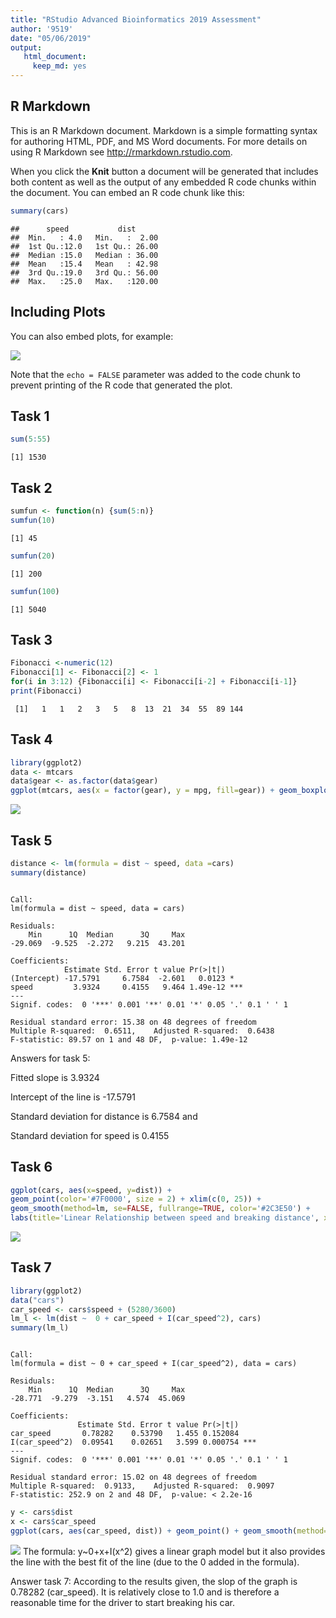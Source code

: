 ```yaml
---
title: "RStudio Advanced Bioinformatics 2019 Assessment"
author: '9519'
date: "05/06/2019"
output: 
   html_document:
     keep_md: yes
---
```




## R Markdown

This is an R Markdown document. Markdown is a simple formatting syntax for authoring HTML, PDF, and MS Word documents. For more details on using R Markdown see <http://rmarkdown.rstudio.com>.

When you click the **Knit** button a document will be generated that includes both content as well as the output of any embedded R code chunks within the document. You can embed an R code chunk like this:


```r
summary(cars)
```

```
##      speed           dist       
##  Min.   : 4.0   Min.   :  2.00  
##  1st Qu.:12.0   1st Qu.: 26.00  
##  Median :15.0   Median : 36.00  
##  Mean   :15.4   Mean   : 42.98  
##  3rd Qu.:19.0   3rd Qu.: 56.00  
##  Max.   :25.0   Max.   :120.00
```

## Including Plots

You can also embed plots, for example:

![](RStudio_Advanced_Bioinformatics_2019_assessment_files/figure-html/pressure-1.png)<!-- -->

Note that the `echo = FALSE` parameter was added to the code chunk to prevent printing of the R code that generated the plot.


## Task 1

```r
sum(5:55)
```

```
[1] 1530
```


## Task 2

```r
sumfun <- function(n) {sum(5:n)}
sumfun(10)
```

```
[1] 45
```

```r
sumfun(20)
```

```
[1] 200
```

```r
sumfun(100)
```

```
[1] 5040
```


## Task 3

```r
Fibonacci <-numeric(12)
Fibonacci[1] <- Fibonacci[2] <- 1
for(i in 3:12) {Fibonacci[i] <- Fibonacci[i-2] + Fibonacci[i-1]}
print(Fibonacci)
```

```
 [1]   1   1   2   3   5   8  13  21  34  55  89 144
```


## Task 4

```r
library(ggplot2)
data <- mtcars
data$gear <- as.factor(data$gear)
ggplot(mtcars, aes(x = factor(gear), y = mpg, fill=gear)) + geom_boxplot()
```

![](https://github.com/sshubbar1/bioinformatics_course/blob/master/RStudio_Advanced_Bioinformatics_2019_assessment_9519.md/unnamed-chunk-4-1.png)


## Task 5

```r
distance <- lm(formula = dist ~ speed, data =cars)
summary(distance)
```

```

Call:
lm(formula = dist ~ speed, data = cars)

Residuals:
    Min      1Q  Median      3Q     Max 
-29.069  -9.525  -2.272   9.215  43.201 

Coefficients:
            Estimate Std. Error t value Pr(>|t|)    
(Intercept) -17.5791     6.7584  -2.601   0.0123 *  
speed         3.9324     0.4155   9.464 1.49e-12 ***
---
Signif. codes:  0 '***' 0.001 '**' 0.01 '*' 0.05 '.' 0.1 ' ' 1

Residual standard error: 15.38 on 48 degrees of freedom
Multiple R-squared:  0.6511,	Adjusted R-squared:  0.6438 
F-statistic: 89.57 on 1 and 48 DF,  p-value: 1.49e-12
```
Answers for task 5:

Fitted slope is 3.9324

Intercept of the line is -17.5791

Standard deviation for distance is 6.7584 and 

Standard deviation for speed is 0.4155


## Task 6

```r
ggplot(cars, aes(x=speed, y=dist)) + 
geom_point(color='#7F0000', size = 2) + xlim(c(0, 25)) + 
geom_smooth(method=lm, se=FALSE, fullrange=TRUE, color='#2C3E50') + 
labs(title='Linear Relationship between speed and breaking distance', x='Speed (mph)', y='Breaking Distance (ft)')
```

![](https://github.com/sshubbar1/bioinformatics_course/blob/master/RStudio_Advanced_Bioinformatics_2019_assessment_9519.md/unnamed-chunk-6-1.png)


## Task 7

```r
library(ggplot2)
data("cars")
car_speed <- cars$speed + (5280/3600)
lm_l <- lm(dist ~  0 + car_speed + I(car_speed^2), cars)
summary(lm_l) 
```

```

Call:
lm(formula = dist ~ 0 + car_speed + I(car_speed^2), data = cars)

Residuals:
    Min      1Q  Median      3Q     Max 
-28.771  -9.279  -3.151   4.574  45.069 

Coefficients:
               Estimate Std. Error t value Pr(>|t|)    
car_speed       0.78282    0.53790   1.455 0.152084    
I(car_speed^2)  0.09541    0.02651   3.599 0.000754 ***
---
Signif. codes:  0 '***' 0.001 '**' 0.01 '*' 0.05 '.' 0.1 ' ' 1

Residual standard error: 15.02 on 48 degrees of freedom
Multiple R-squared:  0.9133,	Adjusted R-squared:  0.9097 
F-statistic: 252.9 on 2 and 48 DF,  p-value: < 2.2e-16
```

```r
y <- cars$dist
x <- cars$car_speed
ggplot(cars, aes(car_speed, dist)) + geom_point() + geom_smooth(method='lm', formula="y~0+x+I(x^2)") + labs(title = "The average reaction time for driver to start breaking", x="Car Speed in seconds", y="Distance (ft)")
```

![](https://github.com/sshubbar1/bioinformatics_course/blob/master/RStudio_Advanced_Bioinformatics_2019_assessment_9519.md/unnamed-chunk-7-1.png)
The formula: y~0+x+I(x^2) gives a linear graph model but it also provides the line with the best fit of the line (due to the 0 added in the formula).

Answer task 7: According to the results given, the slop of the graph is 0.78282 (car_speed). It is relatively close to 1.0 and is therefore a reasonable time for the driver to start breaking his car.
